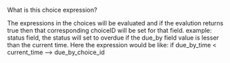 What is this choice expression?

The expressions in the choices will be evaluated and if the evalution returns true then that corresponding choiceID will be
set for that field.
example: status field, the status will set to overdue if the due_by field value is lesser than the current time. Here the 
expression would be like: if due_by_time < current_time --> due_by_choice_id